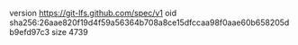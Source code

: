 version https://git-lfs.github.com/spec/v1
oid sha256:26aae820f19d4f59a56364b708a8ce15dfccaa98f0aae60b658205db9efd97c3
size 4739
